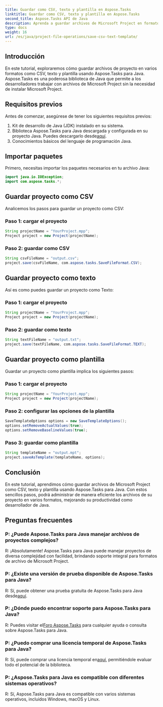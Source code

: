 ```yaml
---
title: Guardar como CSV, texto y plantilla en Aspose.Tasks
linktitle: Guardar como CSV, texto y plantilla en Aspose.Tasks
second_title: Aspose.Tasks API de Java
description: Aprenda a guardar archivos de Microsoft Project en formatos CSV, texto y plantilla utilizando Aspose.Tasks para Java.
type: docs
weight: 16
url: /es/java/project-file-operations/save-csv-text-template/
---
```

## Introducción
En este tutorial, exploraremos cómo guardar archivos de proyecto en varios formatos como CSV, texto y plantilla usando Aspose.Tasks para Java. Aspose.Tasks es una poderosa biblioteca de Java que permite a los desarrolladores trabajar con archivos de Microsoft Project sin la necesidad de instalar Microsoft Project.
## Requisitos previos
Antes de comenzar, asegúrese de tener los siguientes requisitos previos:
1. Kit de desarrollo de Java (JDK) instalado en su sistema.
2.  Biblioteca Aspose.Tasks para Java descargada y configurada en su proyecto Java. Puedes descargarlo desde[aquí](https://releases.aspose.com/tasks/java/).
3. Conocimientos básicos del lenguaje de programación Java.

## Importar paquetes
Primero, necesitas importar los paquetes necesarios en tu archivo Java:
```java
import java.io.IOException;
import com.aspose.tasks.*;
```
## Guardar proyecto como CSV
Analicemos los pasos para guardar un proyecto como CSV:
### Paso 1: cargar el proyecto
```java
String projectName = "YourProject.mpp";
Project project = new Project(projectName);
```
### Paso 2: guardar como CSV
```java
String csvFileName = "output.csv";
project.save(csvFileName, com.aspose.tasks.SaveFileFormat.CSV);
```
## Guardar proyecto como texto
Así es como puedes guardar un proyecto como Texto:
### Paso 1: cargar el proyecto
```java
String projectName = "YourProject.mpp";
Project project = new Project(projectName);
```
### Paso 2: guardar como texto
```java
String textFileName = "output.txt";
project.save(textFileName, com.aspose.tasks.SaveFileFormat.TEXT);
```
## Guardar proyecto como plantilla
Guardar un proyecto como plantilla implica los siguientes pasos:
### Paso 1: cargar el proyecto
```java
String projectName = "YourProject.mpp";
Project project = new Project(projectName);
```
### Paso 2: configurar las opciones de la plantilla
```java
SaveTemplateOptions options = new SaveTemplateOptions();
options.setRemoveActualValues(true);
options.setRemoveBaselineValues(true);
```
### Paso 3: guardar como plantilla
```java
String templateName = "output.mpt";
project.saveAsTemplate(templateName, options);
```

## Conclusión
En este tutorial, aprendimos cómo guardar archivos de Microsoft Project como CSV, texto y plantilla usando Aspose.Tasks para Java. Con estos sencillos pasos, podrá administrar de manera eficiente los archivos de su proyecto en varios formatos, mejorando su productividad como desarrollador de Java.
## Preguntas frecuentes
### P: ¿Puede Aspose.Tasks para Java manejar archivos de proyectos complejos?
R: ¡Absolutamente! Aspose.Tasks para Java puede manejar proyectos de diversa complejidad con facilidad, brindando soporte integral para formatos de archivo de Microsoft Project.
### P: ¿Existe una versión de prueba disponible de Aspose.Tasks para Java?
 R: Sí, puede obtener una prueba gratuita de Aspose.Tasks para Java desde[aquí](https://releases.aspose.com/).
### P: ¿Dónde puedo encontrar soporte para Aspose.Tasks para Java?
 R: Puedes visitar el[Foro Aspose.Tasks](https://forum.aspose.com/c/tasks/15) para cualquier ayuda o consulta sobre Aspose.Tasks para Java.
### P: ¿Puedo comprar una licencia temporal de Aspose.Tasks para Java?
 R: Sí, puede comprar una licencia temporal en[aquí](https://purchase.aspose.com/temporary-license/), permitiéndole evaluar todo el potencial de la biblioteca.
### P: ¿Aspose.Tasks para Java es compatible con diferentes sistemas operativos?
R: Sí, Aspose.Tasks para Java es compatible con varios sistemas operativos, incluidos Windows, macOS y Linux.